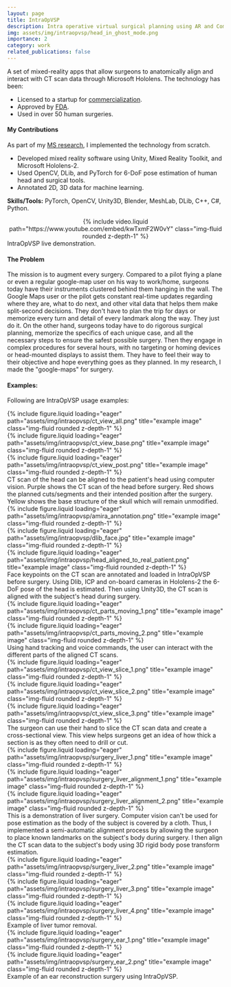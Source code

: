 ```yaml
---
layout: page
title: IntraOpVSP
description: Intra operative virtual surgical planning using AR and Computer Vision.
img: assets/img/intraopvsp/head_in_ghost_mode.png
importance: 2
category: work
related_publications: false
---
```


A set of mixed-reality apps that allow surgeons to anatomically align and interact with CT scan data through Microsoft Hololens. The technology has been:  
* Licensed to a startup for [commercialization](https://www.xironetic.com/).
* Approved by [FDA](https://www.businesswire.com/news/home/20221114005198/en/Xironetic-Receives-FDA-Clearance-for-Augmented-Reality-Surgical-Software).
* Used in over 50 human surgeries.

#### My Contributions
As part of my [MS research](https://shareok.org/handle/11244/332567), I implemented the technology from scratch.
* Developed mixed reality software using Unity, Mixed Reality Toolkit, and Microsoft Hololens-2.
* Used OpenCV, DLib, and PyTorch for 6-DoF pose estimation of human head and surgical tools.
* Annotated 2D, 3D data for machine learning.

**Skills/Tools:** PyTorch, OpenCV, Unity3D, Blender, MeshLab, DLib, C++, C#, Python.  


<div align="center">
    {% include video.liquid path="https://www.youtube.com/embed/kwTxmF2W0vY" class="img-fluid rounded z-depth-1" %}
</div>
<div class="caption">
    IntraOpVSP live demonstration.
</div>


<!-- Problem Description -->
#### The Problem
The mission is to augment every surgery. Compared to a pilot flying a plane or even a regular google-map user on his way to work/home, surgeons today have their instruments clustered behind them hanging in the wall. The Google Maps user or the pilot gets constant real-time updates regarding where they are, what to do next, and other vital data that helps them make split-second decisions. They don't have to plan the trip for days or memorize every turn and detail of every landmark along the way. They just do it. On the other hand, surgeons today have to do rigorous surgical planning, memorize the specifics of each unique case, and all the necessary steps to ensure the safest possible surgery. Then they engage in complex procedures for several hours, with no targeting or homing devices or head-mounted displays to assist them. They have to feel their way to their objective and hope everything goes as they planned. In my research, I made the "google-maps" for surgery.   


#### Examples:
Following are IntraOpVSP usage examples:  


<!-- CT Before After Views -->
<div class="row">
    <div class="col-sm mt-3 mt-md-0">
        {% include figure.liquid loading="eager" path="assets/img/intraopvsp/ct_view_all.png" title="example image" class="img-fluid rounded z-depth-1" %}
    </div>
    <div class="col-sm mt-3 mt-md-0">
        {% include figure.liquid loading="eager" path="assets/img/intraopvsp/ct_view_base.png" title="example image" class="img-fluid rounded z-depth-1" %}
    </div>
    <div class="col-sm mt-3 mt-md-0">
        {% include figure.liquid loading="eager" path="assets/img/intraopvsp/ct_view_post.png" title="example image" class="img-fluid rounded z-depth-1" %}
    </div>
</div>
<div class="caption">
    CT scan of the head can be aligned to the patient's head using computer vision. Purple shows the CT scan of the head before surgery. Red shows the planned cuts/segments and their intended position after the surgery. Yellow shows the base structure of the skull which will remain unmodified.
</div>



<!-- Vision -->
<div class="row">
    <div class="col-sm mt-3 mt-md-0">
        {% include figure.liquid loading="eager" path="assets/img/intraopvsp/amira_annotation.png" title="example image" class="img-fluid rounded z-depth-1" %}
    </div>
    <div class="col-sm mt-3 mt-md-0">
        {% include figure.liquid loading="eager" path="assets/img/intraopvsp/dlib_face.jpg" title="example image" class="img-fluid rounded z-depth-1" %}
    </div>
    <div class="col-sm mt-3 mt-md-0">
        {% include figure.liquid loading="eager" path="assets/img/intraopvsp/head_aligned_to_real_patient.png" title="example image" class="img-fluid rounded z-depth-1" %}
    </div>
</div>
<div class="caption">
    Face keypoints on the CT scan are annotated and loaded in IntraOpVSP before surgery. Using Dlib, ICP and on-board cameras in Hololens-2 the 6-DoF pose of the head is estimated. Then using Unity3D, the CT scan is aligned with the subject's head during surgery.
</div>



<!-- CT Parts Moving-->
<div class="row">
    <div class="col-sm mt-3 mt-md-0">
        {% include figure.liquid loading="eager" path="assets/img/intraopvsp/ct_parts_moving_1.png" title="example image" class="img-fluid rounded z-depth-1" %}
    </div>
    <div class="col-sm mt-3 mt-md-0">
        {% include figure.liquid loading="eager" path="assets/img/intraopvsp/ct_parts_moving_2.png" title="example image" class="img-fluid rounded z-depth-1" %}
    </div>
</div>
<div class="caption">
    Using hand tracking and voice commands, the user can interact with the different parts of the aligned CT scans.
</div>



<!-- CT Slice Views -->
<div class="row">
    <div class="col-sm mt-3 mt-md-0">
        {% include figure.liquid loading="eager" path="assets/img/intraopvsp/ct_view_slice_1.png" title="example image" class="img-fluid rounded z-depth-1" %}
    </div>
    <div class="col-sm mt-3 mt-md-0">
        {% include figure.liquid loading="eager" path="assets/img/intraopvsp/ct_view_slice_2.png" title="example image" class="img-fluid rounded z-depth-1" %}
    </div>
    <div class="col-sm mt-3 mt-md-0">
        {% include figure.liquid loading="eager" path="assets/img/intraopvsp/ct_view_slice_3.png" title="example image" class="img-fluid rounded z-depth-1" %}
    </div>
</div>
<div class="caption">
    The surgeon can use their hand to slice the CT scan data and create a cross-sectional view. This view helps surgeons get an idea of how thick a section is as they often need to drill or cut.
</div>



<!-- Liver Surgery -->
<div class="row">
    <div class="col-sm mt-3 mt-md-0">
        {% include figure.liquid loading="eager" path="assets/img/intraopvsp/surgery_liver_1.png" title="example image" class="img-fluid rounded z-depth-1" %}
    </div>
    <div class="col-sm mt-3 mt-md-0">
        {% include figure.liquid loading="eager" path="assets/img/intraopvsp/surgery_liver_alignment_1.png" title="example image" class="img-fluid rounded z-depth-1" %}
    </div>
    <div class="col-sm mt-3 mt-md-0">
        {% include figure.liquid loading="eager" path="assets/img/intraopvsp/surgery_liver_alignment_2.png" title="example image" class="img-fluid rounded z-depth-1" %}
    </div>
</div>
<div class="caption">
    This is a demonstration of liver surgery. Computer vision can't be used for pose estimation as the body of the subject is covered by a cloth. Thus, I implemented a semi-automatic alignment process by allowing the surgeon to place known landmarks on the subject's body during surgery. I then align the CT scan data to the subject's body using 3D rigid body pose transform estimation.
</div>



<!-- Liver Surgery Tumor -->
<div class="row">
    <div class="col-sm mt-3 mt-md-0">
        {% include figure.liquid loading="eager" path="assets/img/intraopvsp/surgery_liver_2.png" title="example image" class="img-fluid rounded z-depth-1" %}
    </div>
    <div class="col-sm mt-3 mt-md-0">
        {% include figure.liquid loading="eager" path="assets/img/intraopvsp/surgery_liver_3.png" title="example image" class="img-fluid rounded z-depth-1" %}
    </div>
    <div class="col-sm mt-3 mt-md-0">
        {% include figure.liquid loading="eager" path="assets/img/intraopvsp/surgery_liver_4.png" title="example image" class="img-fluid rounded z-depth-1" %}
    </div>
</div>
<div class="caption">
    Example of liver tumor removal. 
</div>



<!-- Ear Reconstruction Surgery -->
<div class="row">
    <div class="col-sm mt-3 mt-md-0">
        {% include figure.liquid loading="eager" path="assets/img/intraopvsp/surgery_ear_1.png" title="example image" class="img-fluid rounded z-depth-1" %}
    </div>
    <div class="col-sm mt-3 mt-md-0">
        {% include figure.liquid loading="eager" path="assets/img/intraopvsp/surgery_ear_2.png" title="example image" class="img-fluid rounded z-depth-1" %}
    </div>
</div>
<div class="caption">
    Example of an ear reconstruction surgery using IntraOpVSP.
</div>
